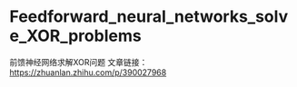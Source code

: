 # Feedforward_neural_networks_solve_XOR_problems
前馈神经网络求解XOR问题
文章链接：https://zhuanlan.zhihu.com/p/390027968
